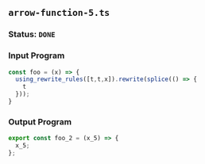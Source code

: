 ## `arrow-function-5.ts`

### Status: `DONE`

### Input Program

```typescript
const foo = (x) => {
  using_rewrite_rules([t,t,x]).rewrite(splice(() => {
    t
  }));  
}
```

### Output Program

```typescript
export const foo_2 = (x_5) => {
  x_5;
};
```

